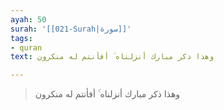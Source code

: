 ```yaml
---
ayah: 50
surah: '[[021-Surah|سورة]]'
tags:
- quran
text: وهذا ذكر مبارك أنزلناه ۚ أفأنتم له منكرون

---
```

> وهذا ذكر مبارك أنزلناه ۚ أفأنتم له منكرون

